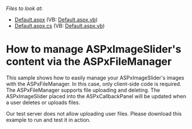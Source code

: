 <!-- default file list -->
*Files to look at*:

* [Default.aspx](./CS/DevExpress.ImageManagement/Default.aspx) (VB: [Default.aspx.vb](./VB/DevExpress.ImageManagement/Default.aspx.vb))
* [Default.aspx.cs](./CS/DevExpress.ImageManagement/Default.aspx.cs) (VB: [Default.aspx.vb](./VB/DevExpress.ImageManagement/Default.aspx.vb))
<!-- default file list end -->
# How to manage ASPxImageSlider's content via the ASPxFileManager


<p>This sample shows how to easily manage your ASPxImageSlider's images with the ASPxFileManager. In this case, only client-side code is required. The ASPxFileManager supports file uploading and deleting. The ASPxImageSlider placed into the ASPxCallbackPanel will be updated when a user deletes or uploads files.</p><p>Our test server does not allow uploading user files. Please download this example to run and test it in action.</p>

<br/>


